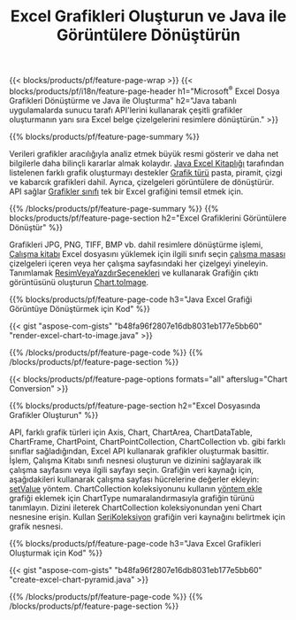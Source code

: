 ﻿---
title: Excel Grafikleri Oluşturun ve Java ile Görüntülere Dönüştürün
url: /tr/java/chart/
description: Java Kitaplığı'nı kullanarak Microsoft Excel'de grafik veya diyagram çizmek ve dönüştürmek için Java kaynak kodu. 
---
{{< blocks/products/pf/feature-page-wrap >}}
{{< blocks/products/pf/i18n/feature-page-header h1="Microsoft<sup>&reg;</sup> Excel Dosya Grafikleri Dönüştürme ve Java ile Oluşturma" h2="Java tabanlı uygulamalarda sunucu tarafı API\'lerini kullanarak çeşitli grafikler oluşturmanın yanı sıra Excel belge çizelgelerini resimlere dönüştürün." >}}


{{% blocks/products/pf/feature-page-summary %}}

Verileri grafikler aracılığıyla analiz etmek büyük resmi gösterir ve daha net bilgilerle daha bilinçli kararlar almak kolaydır. [Java Excel Kitaplığı](/cells/java/) tarafından listelenen farklı grafik oluşturmayı destekler [Grafik türü](https://reference.aspose.com/cells/java/com.aspose.cells/ChartType) pasta, piramit, çizgi ve kabarcık grafikleri dahil. Ayrıca, çizelgeleri görüntülere de dönüştürür. API sağlar [Grafikler sınıfı](https://reference.aspose.com/cells/java/com.aspose.cells/Chart) tek bir Excel grafiğini temsil etmek için.

{{% /blocks/products/pf/feature-page-summary %}}
{{% blocks/products/pf/feature-page-section h2="Excel Grafiklerini Görüntülere Dönüştür" %}}

Grafikleri JPG, PNG, TIFF, BMP vb. dahil resimlere dönüştürme işlemi, [Çalışma kitabı](https://reference.aspose.com/java/cells/com.aspose.cells/workbook) Excel dosyasını yüklemek için ilgili sınıfı seçin [çalışma masası](https://reference.aspose.com/cells/java/com.aspose.cells/worksheet) çizelgeleri içeren veya her çalışma sayfasındaki her çizelgeyi yineleyin. Tanımlamak [ResimVeyaYazdırSeçenekleri](https://reference.aspose.com/cells/java/com.aspose.cells/ImageOrPrintOptions) ve kullanarak Grafiğin çıktı görüntüsünü oluşturun [Chart.toImage](https://reference.aspose.com/cells/java/com.aspose.cells/chart#toImage(java.io.OutputStream,%20com.aspose.cells.ImageOrPrintOptions)).


{{% blocks/products/pf/feature-page-code h3="Java Excel Grafiği Görüntüye Dönüştürmek için Kod" %}}

{{< gist "aspose-com-gists" "b48fa96f2807e16db8031eb177e5bb60" "render-excel-chart-to-image.java" >}}

{{% /blocks/products/pf/feature-page-code %}}
{{% /blocks/products/pf/feature-page-section %}}

{{< blocks/products/pf/feature-page-options formats="all" afterslug="Chart Conversion" >}}


{{% blocks/products/pf/feature-page-section h2="Excel Dosyasında Grafikler Oluşturun" %}}

API, farklı grafik türleri için Axis, Chart, ChartArea, ChartDataTable, ChartFrame, ChartPoint, ChartPointCollection, ChartCollection vb. gibi farklı sınıflar sağladığından, Excel API kullanarak grafikler oluşturmak basittir. İşlem, Çalışma Kitabı sınıfı nesnesi oluşturun ve dizinini sağlayarak ilk çalışma sayfasını veya ilgili sayfayı seçin. Grafiğin veri kaynağı için, aşağıdakileri kullanarak çalışma sayfası hücrelerine değerler ekleyin: [setValue](https://reference.aspose.com/cells/java/com.aspose.cells/cell#Value) yöntem. ChartCollection koleksiyonunu kullanın [yöntem ekle](https://reference.aspose.com/cells/java/com.aspose.cells/chartcollection#add(int,%20int,%20int,%20int,%20int)) grafiği eklemek için ChartType numaralandırmasıyla grafiğin türünü tanımlayın. Dizini ileterek ChartCollection koleksiyonundan yeni Chart nesnesine erişin. Kullan [SeriKoleksiyon](https://reference.aspose.com/cells/java/com.aspose.cells/SeriesCollection) grafiğin veri kaynağını belirtmek için grafik nesnesi.

{{% blocks/products/pf/feature-page-code h3="Java Excel Grafikleri Oluşturmak için Kod" %}}

{{< gist "aspose-com-gists" "b48fa96f2807e16db8031eb177e5bb60" "create-excel-chart-pyramid.java" >}}

{{% /blocks/products/pf/feature-page-code %}}
{{% /blocks/products/pf/feature-page-section %}}
